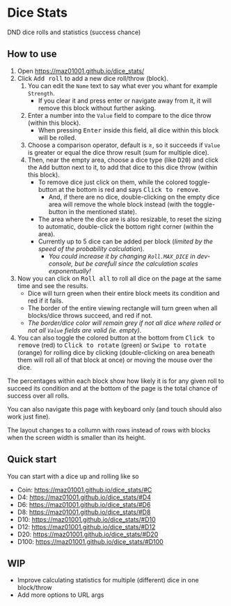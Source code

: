 # Dice Stats

DND dice rolls and statistics (success chance)

## How to use

1. Open <https://maz01001.github.io/dice_stats/>
2. Click <kbd>Add roll</kbd> to add a new dice roll/throw (block).
   1. You can edit the `Name` text to say what ever you whant for example `Strength`.
      - If you clear it and press enter or navigate away from it, it will remove this block without further asking.
   2. Enter a number into the `Value` field to compare to the dice throw (within this block).
      - When pressing <kbd>Enter</kbd> inside this field, all dice within this block will be rolled.
   3. Choose a comparison operator, default is &ge;, so it succeeds if `Value` is greater or equal the dice throw result (sum for multiple dice).
   4. Then, near the empty area, choose a dice type (like <kbd>D20</kbd>) and click the <kbd>Add</kbd> button next to it, to add that dice to this dice throw (within this block).
      - To remove dice just click on them, while the colored toggle-button at the bottom is red and says <kbd>Click to remove</kbd>.
        - And, if there are no dice, double-clicking on the empty dice area will remove the whole block instead (with the toggle-button in the mentioned state).
      - The area where the dice are is also resizable, to reset the sizing to automatic, double-click the bottom right corner (within the area).
      - Currently up to 5 dice can be added per block (_limited by the speed of the probability calculation_).
        - _You could increase it by changing `Roll.MAX_DICE` in dev-console, but be carefull since the calculation scales exponentually!_
3. Now you can click on <kbd>Roll all</kbd> to roll all dice on the page at the same time and see the results.
   - Dice will turn green when their entire block meets its condition and red if it fails.
   - The border of the entire viewing rectangle will turn green when all blocks/dice throws succeed, and red if not.
   - _The border/dice color will remain grey if not all dice where rolled or not all `Value` fields are valid (ie. empty)_.
4. You can also toggle the colored button at the bottom from <kbd>Click to remove</kbd> (red) to <kbd>Click to rotate</kbd> (green) or <kbd>Swipe to rotate</kbd> (orange) for rolling dice by clicking (double-clicking on area beneath them will roll all of that block at once) or moving the mouse over the dice.

The percentages within each block show how likely it is for any given roll to succeed its condition and at the bottom of the page is the total chance of success over all rolls.

You can also navigate this page with keyboard only (and touch should also work just fine).

The layout changes to a collumn with rows instead of rows with blocks when the screen width is smaller than its height.

## Quick start

You can start with a dice up and rolling like so

- Coin: <https://maz01001.github.io/dice_stats/#C>
- D4: <https://maz01001.github.io/dice_stats/#D4>
- D6: <https://maz01001.github.io/dice_stats/#D6>
- D8: <https://maz01001.github.io/dice_stats/#D8>
- D10: <https://maz01001.github.io/dice_stats/#D10>
- D12: <https://maz01001.github.io/dice_stats/#D12>
- D20: <https://maz01001.github.io/dice_stats/#D20>
- D100: <https://maz01001.github.io/dice_stats/#D100>

## WIP

- Improve calculating statistics for multiple (different) dice in one block/throw
- Add more options to URL args
